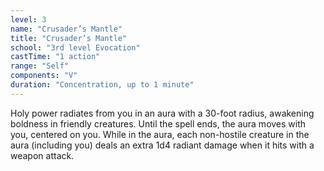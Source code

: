 ```yaml
---
level: 3
name: "Crusader’s Mantle"
title: "Crusader’s Mantle"
school: "3rd level Evocation"
castTime: "1 action"
range: "Self"
components: "V"
duration: "Concentration, up to 1 minute"
---
```


Holy power radiates from you in an aura with a 30-foot radius, awakening boldness in friendly creatures. Until the spell ends, the aura moves with you, centered on you. While in the aura, each non-hostile creature in the aura (including you) deals an extra 1d4 radiant damage when it hits with a weapon attack.
